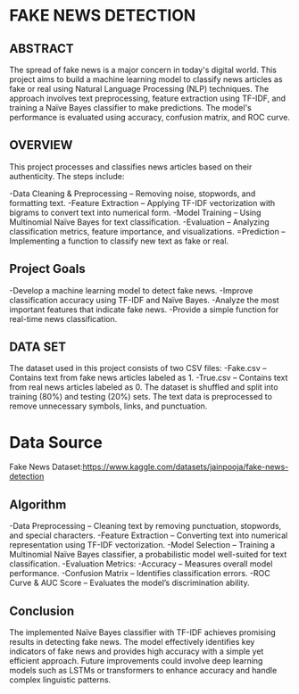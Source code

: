 
# FAKE NEWS DETECTION


## ABSTRACT

The spread of fake news is a major concern in today's digital world. This project aims to build a machine learning model to classify news articles as fake or real using Natural Language Processing (NLP) techniques. The approach involves text preprocessing, feature extraction using TF-IDF, and training a Naïve Bayes classifier to make predictions. The model's performance is evaluated using accuracy, confusion matrix, and ROC curve.



## OVERVIEW

 This project processes and classifies news articles based on their authenticity. The steps include:

-Data Cleaning & Preprocessing – Removing noise, stopwords, and formatting text.
-Feature Extraction – Applying TF-IDF vectorization with bigrams to convert text into numerical form.
-Model Training – Using Multinomial Naïve Bayes for text classification.
-Evaluation – Analyzing classification metrics, feature importance, and visualizations.
=Prediction – Implementing a function to classify new text as fake or real.


## Project Goals

-Develop a machine learning model to detect fake news.
-Improve classification accuracy using TF-IDF and Naïve Bayes.
-Analyze the most important features that indicate fake news.
-Provide a simple function for real-time news classification.


## DATA SET
The dataset used in this project consists of two CSV files:
-Fake.csv – Contains text from fake news articles labeled as 1.
-True.csv – Contains text from real news articles labeled as 0.
The dataset is shuffled and split into training (80%) and testing (20%) sets. The text data is preprocessed to remove unnecessary symbols, links, and punctuation.

# Data Source        
Fake News Dataset:https://www.kaggle.com/datasets/jainpooja/fake-news-detection


## Algorithm

-Data Preprocessing – Cleaning text by removing punctuation, stopwords, and special characters.
-Feature Extraction – Converting text into numerical representation using TF-IDF vectorization.
-Model Selection – Training a Multinomial Naïve Bayes classifier, a probabilistic model well-suited for text classification.
-Evaluation Metrics:
    -Accuracy – Measures overall model performance.
    -Confusion Matrix – Identifies classification errors.
    -ROC Curve & AUC Score – Evaluates the model’s discrimination ability.

## Conclusion

  The implemented Naïve Bayes classifier with TF-IDF achieves promising results in detecting fake news. The model effectively identifies key indicators of fake news and provides high accuracy with a simple yet efficient approach. Future improvements could involve deep learning models such as LSTMs or transformers to enhance accuracy and handle complex linguistic patterns.



